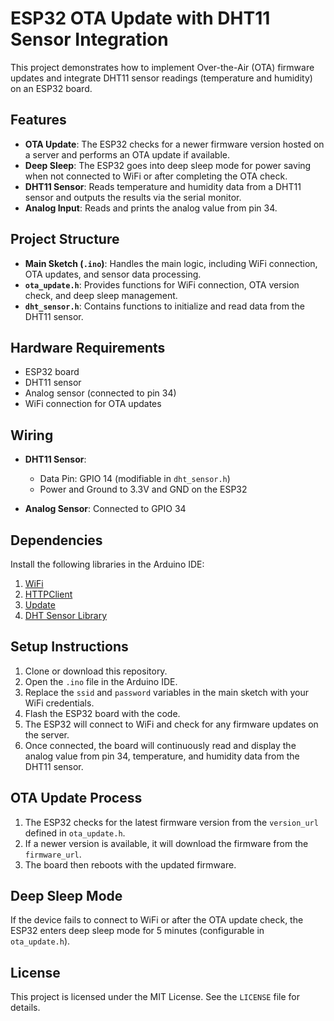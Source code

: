 # ESP32 OTA Update with DHT11 Sensor Integration

This project demonstrates how to implement Over-the-Air (OTA) firmware updates and integrate DHT11 sensor readings (temperature and humidity) on an ESP32 board.

## Features

- **OTA Update**: The ESP32 checks for a newer firmware version hosted on a server and performs an OTA update if available.
- **Deep Sleep**: The ESP32 goes into deep sleep mode for power saving when not connected to WiFi or after completing the OTA check.
- **DHT11 Sensor**: Reads temperature and humidity data from a DHT11 sensor and outputs the results via the serial monitor.
- **Analog Input**: Reads and prints the analog value from pin 34.

## Project Structure

- **Main Sketch (`.ino`)**: Handles the main logic, including WiFi connection, OTA updates, and sensor data processing.
- **`ota_update.h`**: Provides functions for WiFi connection, OTA version check, and deep sleep management.
- **`dht_sensor.h`**: Contains functions to initialize and read data from the DHT11 sensor.

## Hardware Requirements

- ESP32 board
- DHT11 sensor
- Analog sensor (connected to pin 34)
- WiFi connection for OTA updates

## Wiring

- **DHT11 Sensor**:
  - Data Pin: GPIO 14 (modifiable in `dht_sensor.h`)
  - Power and Ground to 3.3V and GND on the ESP32

- **Analog Sensor**: Connected to GPIO 34

## Dependencies

Install the following libraries in the Arduino IDE:

1. [WiFi](https://github.com/espressif/arduino-esp32/tree/master/libraries/WiFi)
2. [HTTPClient](https://github.com/espressif/arduino-esp32/tree/master/libraries/HTTPClient)
3. [Update](https://github.com/espressif/arduino-esp32/tree/master/libraries/Update)
4. [DHT Sensor Library](https://github.com/adafruit/DHT-sensor-library)

## Setup Instructions

1. Clone or download this repository.
2. Open the `.ino` file in the Arduino IDE.
3. Replace the `ssid` and `password` variables in the main sketch with your WiFi credentials.
4. Flash the ESP32 board with the code.
5. The ESP32 will connect to WiFi and check for any firmware updates on the server.
6. Once connected, the board will continuously read and display the analog value from pin 34, temperature, and humidity data from the DHT11 sensor.

## OTA Update Process

1. The ESP32 checks for the latest firmware version from the `version_url` defined in `ota_update.h`.
2. If a newer version is available, it will download the firmware from the `firmware_url`.
3. The board then reboots with the updated firmware.

## Deep Sleep Mode

If the device fails to connect to WiFi or after the OTA update check, the ESP32 enters deep sleep mode for 5 minutes (configurable in `ota_update.h`).

## License

This project is licensed under the MIT License. See the `LICENSE` file for details.

